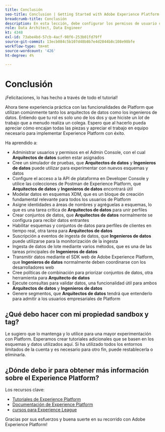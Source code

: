 ```yaml
---
title: Conclusión
seo-title: Conclusion | Getting Started with Adobe Experience Platform for Data Architects and Data Engineers
breadcrumb-title: Conclusión
description: En esta lección, debe configurar los permisos de usuario de Adobe Experience Platform mediante el Admin Console de Adobe.
role: Data Architect, Data Engineer
kt: 4348
exl-id: 73abe4bd-57cb-4acf-98f6-253b01fd79ff
source-git-commit: 13ecb084c5b107d48b8b7e4d2844b8c108e98bfe
workflow-type: tm+mt
source-wordcount: '426'
ht-degree: 4%

---
```


# Conclusión

<!--5min-->

¡Felicitaciones, lo has hecho a través de todo el tutorial!

Ahora tiene experiencia práctica con las funcionalidades de Platform que utilizan comúnmente tanto los arquitectos de datos como los ingenieros de datos. Entiendo que tu rol es solo uno de los dos y que hiciste un _lot_ de trabajo que a menudo realiza un colega. Espero que al hacerlo pueda apreciar cómo encajan todas las piezas y apreciar el trabajo en equipo necesario para implementar Experience Platform con éxito.

Ha aprendido a:

* Administrar usuarios y permisos en el Admin Console, con el cual **Arquitectos de datos** suelen estar asignados
* Cree un simulador de pruebas, que **Arquitectos de datos** y **Ingenieros de datos** puede utilizar para experimentar con nuevos esquemas y datos
* Configure el acceso a la API de plataforma en Developer Console y utilice las colecciones de Postman de Experience Platform, que **Arquitectos de datos** y **Ingenieros de datos** encontrará útil
* Modelar datos en esquemas XDM, que es un bloque de creación fundamental relevante para todos los usuarios de Platform
* Asigne identidades a áreas de nombres y agréguelas a esquemas, lo que es una tarea crítica de **Arquitectos de datos** para unir perfiles
* Crear conjuntos de datos, que **Arquitectos de datos** normalmente se configura para recibir datos entrantes
* Habilitar esquemas y conjuntos de datos para perfiles de clientes en tiempo real, otra tarea para **Arquitectos de datos**
* Suscripción a eventos de ingesta de datos, que **Ingenieros de datos** puede utilizarse para la monitorización de la ingesta
* Ingesta de datos de lote mediante varios métodos, que es una de las tareas principales de **Ingenieros de datos**
* Transmitir datos mediante el SDK web de Adobe Experience Platform, que **Ingenieros de datos** normalmente deben coordinarse con los desarrolladores web
* Cree políticas de combinación para priorizar conjuntos de datos, otra herramienta para **Arquitecto de datos**
* Ejecute consultas para validar datos, una funcionalidad útil para ambos **Arquitectos de datos** y **Ingenieros de datos**
* Genere segmentos, que **Arquitectos de datos** tendrá que entenderlo para admitir a los usuarios empresariales de Platform



## ¿Qué debo hacer con mi propiedad sandbox y tag?

Le sugiero que lo mantenga y lo utilice para una mayor experimentación con Platform. Esperamos crear tutoriales adicionales que se basen en los esquemas y datos utilizados aquí. Si ha utilizado todos los entornos limitados de la cuenta y es necesario para otro fin, puede restablecerla o eliminarla.

## ¿Dónde debo ir para obtener más información sobre el Experience Platform?

Los recursos clave:

* [Tutoriales de Experience Platform](https://experienceleague.adobe.com/docs/platform-learn/comprehensive-technical-tutorial/overview.html)
* [Documentación de Experience Platform](https://experienceleague.adobe.com/docs/experience-platform/landing/home.html?lang=es)
* [cursos para Experience League](https://experienceleague.adobe.com/?lang=es#dashboard/learning)

Gracias por sus esfuerzos y buena suerte en su recorrido con Adobe Experience Platform!
